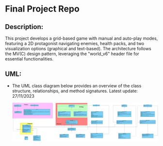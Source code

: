 # Final Project Repo

## Description:

This project develops a grid-based game with manual and auto-play modes, featuring a 2D protagonist navigating enemies, health packs, and two visualization options (graphical and text-based). The architecture follows the MV(C) design pattern, leveraging the "world_v6" header file for essential functionalities. 


## UML:
- The UML class diagram below provides an overview of the class structure, relationships, and method signatures. 
Latest update: 27/11/2023

    ![UML](uml_20232511.png)






